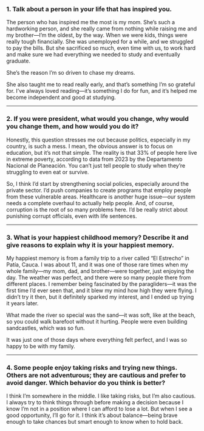 
### **1. Talk about a person in your life that has inspired you.**

The person who has inspired me the most is my mom. She’s such a hardworking person, and she really came from nothing while raising me and my brother—I’m the oldest, by the way. When we were kids, things were really tough financially. She was unemployed for a while, and we struggled to pay the bills. But she sacrificed so much, even time with us, to work hard and make sure we had everything we needed to study and eventually graduate. 

She’s the reason I’m so driven to chase my dreams. 

She also taught me to read really early, and that’s something I’m so grateful for. I’ve always loved reading—it’s something I do for fun, and it’s helped me become independent and good at studying. 

---

### **2. If you were president, what would you change, why would you change them, and how would you do it?**

Honestly, this question stresses me out because politics, especially in my country, is such a mess. I mean, the obvious answer is to focus on education, but it’s not that simple. The reality is that 33% of people here live in extreme poverty, according to data from 2023 by the Departamento Nacional de Planeación. You can’t just tell people to study when they’re struggling to even eat or survive. 

So, I think I’d start by strengthening social policies, especially around the private sector. I’d push companies to create programs that employ people from these vulnerable areas. Healthcare is another huge issue—our system needs a complete overhaul to actually help people. And, of course, corruption is the root of so many problems here. I’d be really strict about punishing corrupt officials, even with life sentences.

---

### **3. What is your happiest childhood memory? Describe it and give reasons to explain why it is your happiest memory.**

My happiest memory is from a family trip to a river called “El Estrecho” in Patía, Cauca. I was about 11, and it was one of those rare times when my whole family—my mom, dad, and brother—were together, just enjoying the day. The weather was perfect, and there were so many people there from different places. I remember being fascinated by the paragliders—it was the first time I’d ever seen that, and it blew my mind how high they were flying. I didn’t try it then, but it definitely sparked my interest, and I ended up trying it years later.

What made the river so special was the sand—it was soft, like at the beach, so you could walk barefoot without it hurting. People were even building sandcastles, which was so fun.

It was just one of those days where everything felt perfect, and I was so happy to be with my family.

---

### **4. Some people enjoy taking risks and trying new things. Others are not adventurous; they are cautious and prefer to avoid danger. Which behavior do you think is better?**

I think I’m somewhere in the middle. I like taking risks, but I’m also cautious. I always try to think things through before making a decision because I know I’m not in a position where I can afford to lose a lot. But when I see a good opportunity, I’ll go for it. I think it’s about balance—being brave enough to take chances but smart enough to know when to hold back. 
